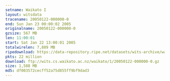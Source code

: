```yaml
---
setname: Waikato I
layout: witsdata
tracename: 20050122-000000-0
end: Sun Jan 23 00:00:02 2005
originalname: 20050122-000000-0
gzsize: 567 MB
len: 11:00:01
start: Sat Jan 22 13:00:01 2005
totalwirelen: 7,889 MB
ripedownload: https://data-repository.ripe.net/datasets/wits-archive/waikato/1/20050122-000000-0.gz
pkts: 22 million
download: ftp://wits.cs.waikato.ac.nz/waikato/1/20050122-000000-0.gz
size: 1,588 MB
md5: df003572cecff52a75d855ff9bf9dad3
---
```

